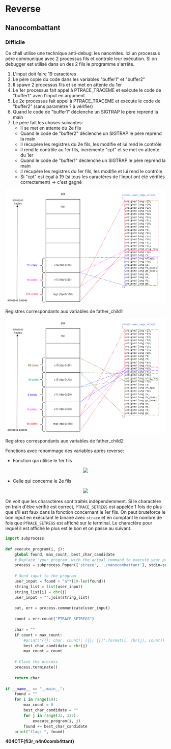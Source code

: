 # Reverse

## Nanocombattant

### Difficile

Ce chall utilise une technique anti-debug: les nanomites. Ici un processus père communique avec 2 processus fils et controle leur exécution. Si on debugger est utilisé dans un des 2 fils le programme s'arrête.

1. L'input doit faire 19 caractères
2. Le père copie du code dans les variables "buffer1" et "buffer2"
3. Il spawn 2 processus fils et se met en attente du 1er
4. Le 1er processus fait appel à PTRACE_TRACEME et exécute le code de "buffer1" avec l'input en argument
5. Le 2e processus fait appel à PTRACE_TRACEME et exécute le code de "buffer2" (sans paramètre ? à vérifier)
6. Quand le code de "buffer1" déclenche un SIGTRAP le père reprend la main
7. Le père fait les choses suivantes:
	- Il se met en attente du 2e fils
	- Quand le code de "buffer2" déclenche un SIGTRAP le père reprend la main
	- Il récupère les registres du 2e fils, les modifie et lui rend le contrôle
	- Il rend le contrôle au 1er fils, incrémente "cpt" et se met en attente du 1er
	- Quand le code de "buffer1" déclenche un SIGTRAP le père reprend la main
	- Il récupère les registres du 1er fils, les modifie et lui rend le contrôle
	- Si "cpt" est égal à 19 (si tous les caractères de l'input ont été vérifiés correctement) => c'est gagné

<p align="center">
	<img src="https://github.com/SamNzo/CTFs/blob/main/404CTF/reverse/img/nanocombattants_father_child1.drawio.png?raw=true">
</p>
Registres correspondants aux variables de father_child1

<p align="center">
	<img src="https://github.com/SamNzo/CTFs/blob/main/404CTF/reverse/img/nanocombattants_father_child2.drawio.png?raw=true">
</p>
Registres correspondants aux variables de father_child2


Fonctions avec renommage des variables après reverse:
- Fonction qui utilise le 1er fils
<p align="center">
	<img src="https://github.com/SamNzo/CTFs/blob/main/404CTF/reverse/img/Capture%20d'%C3%A9cran%202024-05-13%20193319.png?raw=true">
</p>

- Celle qui concerne le 2e fils
<p align="center">
	<img src="https://github.com/SamNzo/CTFs/blob/main/404CTF/reverse/img/Capture%20d'%C3%A9cran%202024-05-13%20193208.png?raw=true">
</p>

On voit que les charactères sont traités indépendemment. Si le charactère en train d'être vérifié est correct, ``PTRACE_SETREGS`` est appelée 1 fois de plus que s'il est faux dans la fonction concernant le 1er fils. On peut bruteforce le bon input en exécutant le binaire avec ``strace`` et en comptant le nombre de fois que ``PTRACE_SETREGS`` est affiché sur le terminal. Le charactère pour lequel il est affiché le plus est le bon et on passe au suivant.

```py
import subprocess

def execute_program(i, j):
    global found, max_count, best_char_candidate
    # Replace 'your_program' with the actual command to execute your program
    process = subprocess.Popen(['strace', './nanocombattant'], stdin=subprocess.PIPE, stdout=subprocess.PIPE, stderr=subprocess.PIPE, text=True)

    # Send input to the program
    user_input = found + "a"*(19-len(found))
    string_list = list(user_input)
    string_list[i] = chr(j)
    user_input = "".join(string_list)
    
    out, err = process.communicate(user_input)

    count = err.count("PTRACE_SETREGS")
    
    char = ""
    if count > max_count:
        #print("({}: char, count): ({}; {})".format(i, chr(j), count))
        best_char_candidate = chr(j)
        max_count = count

    # Close the process
    process.terminate()
    
    return char

if __name__ == "__main__":
    found = ""
    for i in range(19):
        max_count = 0
        best_char_candidate = ""
        for j in range(32, 127):
            execute_program(i, j)
        found += best_char_candidate
    print("flag: ", found)
```

**404CTF{fi3r_n4n0comb4ttant}**
